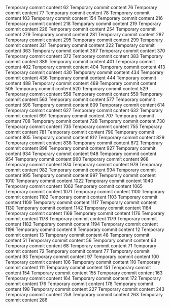 Temporary commit content 62
Temporary commit content 76
Temporary commit content 77
Temporary commit content 78
Temporary commit content 103
Temporary commit content 154
Temporary commit content 216
Temporary commit content 218
Temporary commit content 219
Temporary commit content 226
Temporary commit content 254
Temporary commit content 279
Temporary commit content 281
Temporary commit content 287
Temporary commit content 295
Temporary commit content 299
Temporary commit content 321
Temporary commit content 322
Temporary commit content 363
Temporary commit content 367
Temporary commit content 370
Temporary commit content 372
Temporary commit content 383
Temporary commit content 389
Temporary commit content 401
Temporary commit content 402
Temporary commit content 404
Temporary commit content 413
Temporary commit content 430
Temporary commit content 434
Temporary commit content 436
Temporary commit content 444
Temporary commit content 488
Temporary commit content 489
Temporary commit content 505
Temporary commit content 520
Temporary commit content 529
Temporary commit content 558
Temporary commit content 559
Temporary commit content 563
Temporary commit content 577
Temporary commit content 596
Temporary commit content 609
Temporary commit content 614
Temporary commit content 627
Temporary commit content 632
Temporary commit content 691
Temporary commit content 707
Temporary commit content 708
Temporary commit content 728
Temporary commit content 730
Temporary commit content 735
Temporary commit content 755
Temporary commit content 781
Temporary commit content 790
Temporary commit content 805
Temporary commit content 812
Temporary commit content 829
Temporary commit content 838
Temporary commit content 872
Temporary commit content 898
Temporary commit content 927
Temporary commit content 934
Temporary commit content 948
Temporary commit content 954
Temporary commit content 960
Temporary commit content 968
Temporary commit content 974
Temporary commit content 979
Temporary commit content 982
Temporary commit content 994
Temporary commit content 995
Temporary commit content 997
Temporary commit content 1010
Temporary commit content 1022
Temporary commit content 1040
Temporary commit content 1062
Temporary commit content 1065
Temporary commit content 1071
Temporary commit content 1100
Temporary commit content 1102
Temporary commit content 1103
Temporary commit content 1109
Temporary commit content 1117
Temporary commit content 1130
Temporary commit content 1142
Temporary commit content 1164
Temporary commit content 1169
Temporary commit content 1176
Temporary commit content 1178
Temporary commit content 1179
Temporary commit content 1182
Temporary commit content 1194
Temporary commit content 1196
Temporary commit content 9
Temporary commit content 12
Temporary commit content 13
Temporary commit content 48
Temporary commit content 51
Temporary commit content 56
Temporary commit content 63
Temporary commit content 68
Temporary commit content 71
Temporary commit content 72
Temporary commit content 77
Temporary commit content 93
Temporary commit content 97
Temporary commit content 100
Temporary commit content 106
Temporary commit content 110
Temporary commit content 111
Temporary commit content 151
Temporary commit content 154
Temporary commit content 155
Temporary commit content 163
Temporary commit content 164
Temporary commit content 172
Temporary commit content 176
Temporary commit content 178
Temporary commit content 198
Temporary commit content 227
Temporary commit content 243
Temporary commit content 258
Temporary commit content 263
Temporary commit content 286

